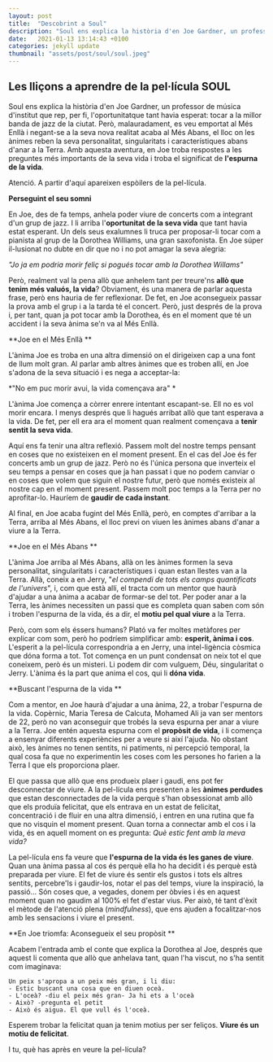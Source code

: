 ```yaml
---
layout: post
title:  "Descobrint a Soul"
description: "Soul ens explica la història d'en Joe Gardner, un professor de música d'institut que rep, per fi, l'oportunitatque tant havia esperat: tocar a la millor banda de jazz de la ciutat. Però, malauradament, es veu emportat al Més Enllà i negant-se a la seva nova realitat acaba al Més Abans, el lloc on les ànimes reben la seva personalitat, singularitats i característiques abans d'anar a la Terra. Amb aquesta aventura, en Joe troba respostes a les preguntes més importants de la seva vida i troba el significat de **l'espurna de la vida**."
date:   2021-01-13 13:14:43 +0100
categories: jekyll update
thumbnail: "assets/post/soul/soul.jpeg"
---
```


## Les lliçons a aprendre de la pel·lícula SOUL

Soul ens explica la història d'en Joe Gardner, un professor de música d'institut que rep, per fi, l'oportunitatque tant havia esperat: tocar a la millor banda de jazz de la ciutat. Però, malauradament, es veu emportat al Més Enllà i negant-se a la seva nova realitat acaba al Més Abans, el lloc on les ànimes reben la seva personalitat, singularitats i característiques abans d'anar a la Terra. Amb aquesta aventura, en Joe troba respostes a les preguntes més importants de la seva vida i troba el significat de **l'espurna de la vida**.

Atenció. A partir d'aquí apareixen espòilers de la pel-lícula.

**Perseguint el seu somni**

En Joe, des de fa temps, anhela poder viure de concerts com a integrant d'un grup de jazz. I li arriba l'**oportunitat de la seva vida** que tant havia estat esperant. Un dels seus exalumnes li truca per proposar-li tocar com a pianista al grup de la Dorothea Williams, una gran saxofonista. En Joe súper il-lusionat no dubte en dir que no i no pot amagar la seva alegria:

*"Jo ja em podria morir feliç si pogués tocar amb la Dorothea Willams"*

Però, realment val la pena allò que anhelem tant per treure'ns **allò que tenim més valuós, la vida**? Obviament, és una manera de parlar aquesta frase, però ens hauria de fer reflexionar. De fet, en Joe aconsegueix passar la prova amb el grup i a la tarda té el concert. Però, just després de la prova i, per tant, quan ja pot tocar amb la Dorothea, és en el moment que té un accident i la seva ànima se'n va al Més Enllà.

**Joe en el Més Enllà **

L'ànima Joe es troba en una altra dimensió on el dirigeixen cap a una font de llum molt gran. Al parlar amb altres ànimes que es troben allí, en Joe s'adona de la seva situació i es nega a acceptar-la:

*"No em puc morir avui, la vida començava ara" *

L'ànima Joe comença a còrrer enrere intentant escapant-se. Ell no es vol morir encara. I menys després que li hagués arribat allò que tant esperava a la vida. De fet, per ell era ara el moment quan realment començava a **tenir sentit la seva vida**.

Aquí ens fa tenir una altra reflexió. Passem molt del nostre temps pensant en coses que no existeixen en el moment present. En el cas del Joe és fer concerts amb un grup de jazz. Però no és l'única persona que inverteix el seu temps a pensar en coses que ja han passat i que no podem canviar o en coses que volem que siguin el nostre futur, però que només existeix al nostre cap en el moment present. Passem molt poc temps a la Terra per no aprofitar-lo. Hauríem de **gaudir de cada instant**.

Al final, en Joe acaba fugint del Més Enllà, però, en comptes d'arribar a la Terra, arriba al Més Abans, el lloc previ on viuen les ànimes abans d'anar a viure a la Terra.

**Joe en el Més Abans **

L'ànima Joe arriba al Més Abans, allà on les ànimes formen la seva personalitat, singularitats i característiques i quan estan llestes van a la Terra. Allà, coneix a en Jerry, "*el compendi de tots els camps quantificats de l'univers*", i, com que està allí, el tracta com un mentor que haurà d'ajudar a una ànima a acabar de formar-se del tot. Per poder anar a la Terra, les ànimes necessiten un passi que es completa quan saben com són i troben l'espurna de la vida, és a dir, el **motiu pel qual viure** a la Terra.

Però, com som els éssers humans? Plató va fer moltes metàfores per explicar com som, però ho podríem simplificar amb: **esperit, ànima i cos**. L'esperit a la pel-lícula correspondria a en Jerry, una intel-ligència còsmica que dóna forma a tot. Tot comença en un punt condensat on neix tot el que coneixem, però és un misteri. Li podem dir com vulguem, Déu, singularitat o Jerry. L'ànima és la part que anima el cos, qui li **dóna vida**.

**Buscant l'espurna de la vida **

Com a mentor, en Joe haurà d'ajudar a una ànima, 22, a trobar l'espurna de la vida. Copèrnic, Maria Teresa de Calcuta, Mohamed Ali ja van ser mentors de 22, però no van aconseguir que trobés la seva espurna per anar a viure a la Terra. Joe entén aquesta espurna com el **propòsit de vida**, i li comença a ensenyar diferents experiències per a veure si així l'ajuda. No obstant això, les ànimes no tenen sentits, ni patiments, ni percepció temporal, la qual cosa fa que no experimentin les coses com les persones ho farien a la Terra I que els proporciona plaer.

El que passa que allò que ens produeix plaer i gaudi, ens pot fer desconnectar de viure. A la pel-lícula ens presenten a les **ànimes perdudes** que estan desconnectades de la vida perquè s'han obsessionat amb allò que els produïa felicitat, que els entrava en un estat de felicitat, concentració i de fluir en una altra dimensió, i entren en una rutina que fa que no visquin el moment present. Quan torna a connectar amb el cos i la vida, és en aquell moment on es pregunta: *Què estic fent amb la meva vida?*

La pel-lícula ens fa veure que **l'espurna de la vida és les ganes de viure**. Quan una ànima passa al cos és perquè ella ho ha decidit i és perquè està preparada per viure. El fet de viure és sentir els gustos i tots els altres sentits, percebre'ls i gaudir-los, notar el pas del temps, viure la inspiració, la passió... Són coses que, a vegades, donem per òbvies i és en aquest moment quan no gaudim al 100% el fet d'estar vius. Per això, té tant d'èxit el mètode de l'atenció plena (*mindfulness*), que ens ajuden a focalitzar-nos amb les sensacions i viure el present.

**En Joe triomfa: Aconsegueix el seu propòsit **

Acabem l'entrada amb el conte que explica la Dorothea al Joe, després que aquest li comenta que allò que anhelava tant, quan l'ha viscut, no s'ha sentit com imaginava:

```
Un peix s'apropa a un peix més gran, i li diu:
- Estic buscant una cosa que en diuen oceà.
- L'oceà? -diu el peix més gran- Ja hi ets a l'oceà
- Això? -pregunta el petit
- Això és aigua. El que vull és l'oceà.
```

Esperem trobar la felicitat quan ja tenim motius per ser feliços. **Viure és un motiu de felicitat**.

I tu, què has après en veure la pel-lícula?
